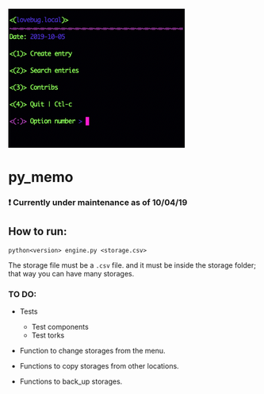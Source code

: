 ![](./extras/py_memo.png)

# __py_memo__

### :exclamation: Currently under maintenance as of 10/04/19

## How to run:

```
python<version> engine.py <storage.csv>
```



The storage file must be a `.csv` file. and it must be inside the storage folder; that way you can have many storages.

### TO DO:
* Tests
    * Test components
    * Test torks

* Function to change storages from the menu.
* Functions to copy storages from other locations.
* Functions to back_up storages.


